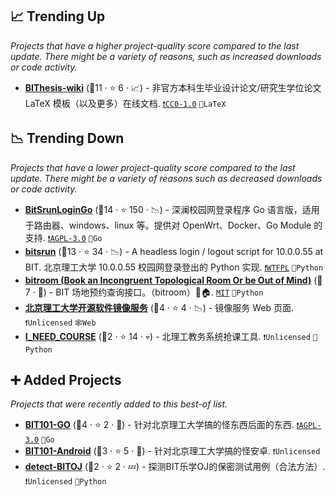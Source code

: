 ## 📈 Trending Up

_Projects that have a higher project-quality score compared to the last update. There might be a variety of reasons, such as increased downloads or code activity._

- <b><a href="https://bithesis.bitnp.net">BIThesis-wiki</a></b> (🥇11 ·  ⭐ 6 · 📈) - 非官方本科生毕业设计论文/研究生学位论文 LaTeX 模板（以及更多）在线文档. <code><a href="https://tldrlegal.com/search?q=CC0-1.0">❗️CC0-1.0</a></code> <code>📜LaTeX</code>

## 📉 Trending Down

_Projects that have a lower project-quality score compared to the last update. There might be a variety of reasons such as decreased downloads or code activity._

- <b><a href="https://github.com/Mmx233/BitSrunLoginGo">BitSrunLoginGo</a></b> (🥇14 ·  ⭐ 150 · 📉) - 深澜校园网登录程序 Go 语言版，适用于路由器、windows、linux 等。提供对 OpenWrt、Docker、Go Module 的支持. <code><a href="http://bit.ly/3pwmjO5">❗️AGPL-3.0</a></code> <code>💨Go</code>
- <b><a href="https://github.com/BITNP/bitsrun">bitsrun</a></b> (🥈13 ·  ⭐ 34 · 📉) - A headless login / logout script for 10.0.0.55 at BIT. 北京理工大学 10.0.0.55 校园网登录登出的 Python 实现. <code><a href="https://tldrlegal.com/search?q=WTFPL">❗️WTFPL</a></code> <code>🐍Python</code>
- <b><a href="https://github.com/YDX-2147483647/bitroom">bitroom (Book an Incongruent Topological Room Or be Out of Mind)</a></b> (🥇7 · 🐣) - BIT 场地预约查询接口。（bitroom）🚩🏠. <code><a href="http://bit.ly/34MBwT8">MIT</a></code> <code>🐍Python</code>
- <b><a href="https://mirrors.bit.edu.cn/">北京理工大学开源软件镜像服务</a></b> (🥉4 ·  ⭐ 4 · 📉) - 镜像服务 Web 页面. <code>❗Unlicensed</code> <code>🕸️Web</code>
- <b><a href="https://github.com/friskit-china/I_NEED_COURSE">I_NEED_COURSE</a></b> (🥉2 ·  ⭐ 14 · 💀) - 北理工教务系统抢课工具. <code>❗Unlicensed</code> <code>🐍Python</code>

## ➕ Added Projects

_Projects that were recently added to this best-of list._

- <b><a href="https://bit101.cn">BIT101-GO</a></b> (🥈4 ·  ⭐ 2 · 🐣) - 针对北京理工大学搞的怪东西后面的东西. <code><a href="http://bit.ly/3pwmjO5">❗️AGPL-3.0</a></code> <code>💨Go</code>
- <b><a href="https://github.com/flwfdd/BIT101-Android">BIT101-Android</a></b> (🥉3 ·  ⭐ 5 · 🐣) - 针对北京理工大学搞的怪安卓. <code>❗Unlicensed</code>
- <b><a href="https://github.com/YDX-2147483647/detect-BITOJ">detect-BITOJ</a></b> (🥉2 ·  ⭐ 2 · 💤) - 探测BIT乐学OJ的保密测试用例（合法方法）. <code>❗Unlicensed</code> <code>🐍Python</code>

